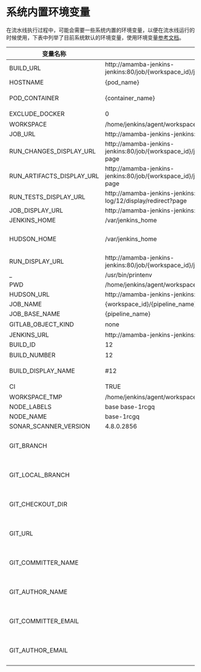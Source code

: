 # 系统内置环境变量

在流水线执行过程中，可能会需要一些系统内置的环境变量，以便在流水线运行的时候使用，下表中列举了目前系统默认的环境变量，使用环境变量[参考文档](./pipeline-syntax/#environment)。

| 变量名称                  | 默认值                                                       | 备注                                           |
| ------------------------- | ------------------------------------------------------------ | ---------------------------------------------- |
| BUILD_URL                 | http://amamba-jenkins-jenkins:80/job/{workspace_id}/job/{pipeline_name}/{build_id}/ |                                                |
| HOSTNAME                  | {pod_name}                                                   | 容器组名称                                     |
| POD_CONTAINER             | {container_name}                                             | 目前构建使用的容器名称                         |
| EXCLUDE_DOCKER            | 0                                                            | 这个意义是？？                                 |
| WORKSPACE                 | /home/jenkins/agent/workspace/{workspace_id}/{pipeline_name} |                                                |
| JOB_URL                   | http://amamba-jenkins-jenkins:80/job/{workspace_id}/job/{pipeline_name} |                                                |
| RUN_CHANGES_DISPLAY_URL   | http://amamba-jenkins-jenkins:80/job/{workspace_id}/job/{pipeline_name}/{build_id}/display/redirect?page | 需要展示吗？                                   |
| RUN_ARTIFACTS_DISPLAY_URL | http://amamba-jenkins-jenkins:80/job/{workspace_id}/job/{pipeline_name}/{build_id}/display/redirect?page | 需要展示吗？                                   |
| RUN_TESTS_DISPLAY_URL     | http://amamba-jenkins-jenkins:80/job/2/job/loooooong-log/12/display/redirect?page | 是不是重复？                                   |
| JOB_DISPLAY_URL           | http://amamba-jenkins-jenkins:80/job/2/job/loooooong-log/display/redirect |                                                |
| JENKINS_HOME              | /var/jenkins_home                                            |                                                |
| HUDSON_HOME               | /var/jenkins_home                                            | 这个跟 JENKINS_HOME 重复是否删除               |
| RUN_DISPLAY_URL           | http://amamba-jenkins-jenkins:80/job/{workspace_id}/job/{pipeline_name}/{build_id}/display/redirect | 需要展示吗？                                   |
| _                         | /usr/bin/printenv                                            |                                                |
| PWD                       | /home/jenkins/agent/workspace/{workspace_id}/{pipeline_name} |                                                |
| HUDSON_URL                | http://amamba-jenkins-jenkins:80/                            |                                                |
| JOB_NAME                  | {workspace_id}/{pipeline_name}                               |                                                |
| JOB_BASE_NAME             | {pipeline_name}                                              |                                                |
| GITLAB_OBJECT_KIND        | none                                                         | 这个是啊？                                     |
| JENKINS_URL               | http://amamba-jenkins-jenkins:80/                            |                                                |
| BUILD_ID                  | 12                                                           |                                                |
| BUILD_NUMBER              | 12                                                           | 是不是重复？                                   |
| BUILD_DISPLAY_NAME        | #12                                                          | 是不是没必要显示                               |
| CI                        | TRUE                                                         | 有必要展示吗？                                 |
| WORKSPACE_TMP             | /home/jenkins/agent/workspace/{workspace_id}/{pipeline_name}@tmp |                                                |
| NODE_LABELS               | base base-1rcgq                                              |                                                |
| NODE_NAME                 | base-1rcgq                                                   |                                                |
| SONAR_SCANNER_VERSION     | 4.8.0.2856                                                   |                                                |
| GIT_BRANCH                |                                                              | 当流水线基于代码仓库jenkinsfile 创建时才会存在 |
| GIT_LOCAL_BRANCH          |                                                              | 当流水线基于代码仓库jenkinsfile 创建时才会存在 |
| GIT_CHECKOUT_DIR          |                                                              | 当流水线基于代码仓库jenkinsfile 创建时才会存在 |
| GIT_URL                   |                                                              | 当流水线基于代码仓库jenkinsfile 创建时才会存在 |
| GIT_COMMITTER_NAME        |                                                              | 当流水线基于代码仓库jenkinsfile 创建时才会存在 |
| GIT_AUTHOR_NAME           |                                                              | 当流水线基于代码仓库jenkinsfile 创建时才会存在 |
| GIT_COMMITTER_EMAIL       |                                                              | 当流水线基于代码仓库jenkinsfile 创建时才会存在 |
| GIT_AUTHOR_EMAIL          |                                                              | 当流水线基于代码仓库jenkinsfile 创建时才会存在 |